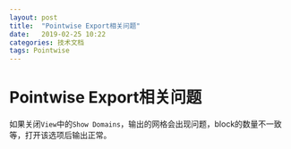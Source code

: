 ```yaml
---
layout: post
title:  "Pointwise Export相关问题"
date:   2019-02-25 10:22
categories: 技术文档
tags: Pointwise
---
```


# Pointwise Export相关问题

如果关闭`View`中的`Show Domains`，输出的网格会出现问题，block的数量不一致等，打开该选项后输出正常。